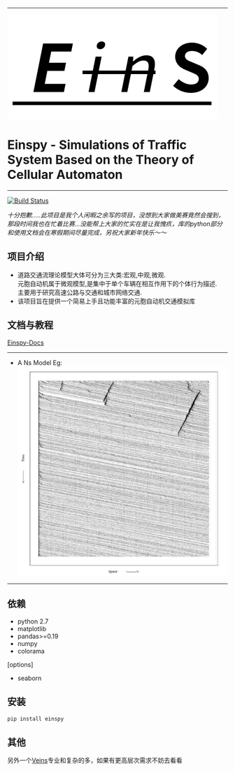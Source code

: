 ***
![](./Source/logo.png)
# Einspy - Simulations of Traffic System Based on the Theory of Cellular Automaton
***
[![Build Status](https://travis-ci.org/xiongbeer/Eins.svg?branch=master)](https://travis-ci.org/xiongbeer/Eins)

*十分抱歉.....此项目是我个人闲暇之余写的项目，没想到大家做美赛竟然会搜到，那段时间我也在忙着比赛...没能帮上大家的忙实在是让我愧疚，库的python部分和使用文档会在寒假期间尽量完成，另祝大家新年快乐～～*

## 项目介绍
* 道路交通流理论模型大体可分为三大类:宏观,中观,微观.  
元胞自动机属于微观模型,是集中于单个车辆在相互作用下的个体行为描述.  
主要用于研究高速公路与交通和城市网络交通.
* 该项目旨在提供一个简易上手且功能丰富的元胞自动机交通模拟库

## 文档与教程
[Einspy-Docs](http://veinsdocs.readthedocs.io/zh_CN/latest/index.html)


 ***
* A Ns Model Eg:
![](./Source/demo2.jpg)

 ***  

## 依赖
* python 2.7
* matplotlib
* pandas>=0.19
* numpy
* colorama  

[options]
* seaborn

## 安装
```
pip install einspy
``` 

## 其他
另外一个[Veins](https://github.com/sommer/veins)专业和复杂的多，如果有更高层次需求不妨去看看
